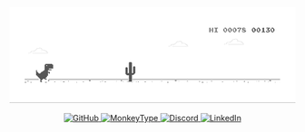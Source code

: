 <a>
  <picture>
    <source media="(prefers-color-scheme: dark)" srcset="./img/dino-dark.gif" />
    <source media="(prefers-color-scheme: light)" srcset="./img/dino.gif" />
    <img src="./img/dino.gif" />
  </picture>
</a>

<p align="center">
  <a href="https://github.com/clashhsalc">
    <img src="https://img.shields.io/badge/GitHub-@clashhsalc-181717?style=for-the-badge&logo=github&logoColor=white" alt="GitHub" />
  </a>
  <a href="https://monkeytype.com/profile/aryanmtype">
    <img src="https://img.shields.io/badge/MonkeyType-@aryanmtype-FF7518?style=for-the-badge&logo=monkeytype&logoColor=white" alt="MonkeyType" />
  </a>
  <a href="https://discord.com/users/616914110113644544">
    <img src="https://img.shields.io/badge/Discord-@hsalc-7289DA?style=for-the-badge&logo=discord&logoColor=white" alt="Discord" />
  </a>
  <a href="https://www.linkedin.com/in/aryansoni01/">
    <img src="https://img.shields.io/badge/LinkedIn-@aryansoni01-0077B5?style=for-the-badge&logo=linkedin&logoColor=white" alt="LinkedIn" />
  </a>
</p>

